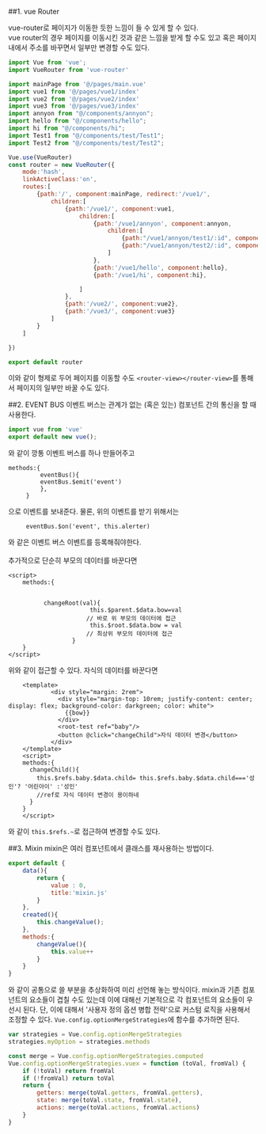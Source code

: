 ##1. vue Router

vue-router로 페이지가 이동한 듯한 느낌이 들 수 있게 할 수 있다.<br>
vue router의 경우 페이지를 이동시킨 것과 같은 느낌을 받게 할 수도 있고 혹은 페이지 내에서 주소를 바꾸면서 일부만 변경할 수도 있다.<br>

```js
import Vue from 'vue';
import VueRouter from 'vue-router'

import mainPage from '@/pages/main.vue'
import vue1 from '@/pages/vue1/index'
import vue2 from '@/pages/vue2/index'
import vue3 from '@/pages/vue3/index'
import annyon from "@/components/annyon";
import hello from "@/components/hello";
import hi from "@/components/hi";
import Test1 from "@/components/test/Test1";
import Test2 from "@/components/test/Test2";

Vue.use(VueRouter)
const router = new VueRouter({
    mode:'hash',
    linkActiveClass:'on',
    routes:[
        {path:'/', component:mainPage, redirect:'/vue1/',
            children:[
                {path:'/vue1/', component:vue1,
                    children:[
                        {path:'/vue1/annyon', component:annyon,
                            children:[
                                {path:"/vue1/annyon/test1/:id", component:Test1},
                                {path:"/vue1/annyon/test2/:id", component:Test2},
                            ]
                        },
                        {path:'/vue1/hello', component:hello},
                        {path:'/vue1/hi', component:hi},

                    ]
                },
                {path:'/vue2/', component:vue2},
                {path:'/vue3/', component:vue3}
            ]
        }
    ]

})

export default router
```
이와 같이 형제로 두어 페이지를 이동할 수도 ```<router-view></router-view>```를 통해서 페이지의 일부만 바꿀 수도 있다.



##2. EVENT BUS 
이벤트 버스는 관계가 없는 (혹은 있는) 컴포넌트 간의 통신을 할 때 사용한다.
```js
import vue from 'vue'
export default new vue();
```
와 같이 깡통 이벤트 버스를 하나 만들어주고 
```vue
methods:{
         eventBus(){
         eventBus.$emit('event')
         },
     }
```
으로 이벤트를 보내준다. 물론, 위의 이벤트를 받기 위해서는 
```vue
     eventBus.$on('event', this.alerter)
```
와 같은 이벤트 버스 이벤트를 등록해줘야한다.<br><br>
추가적으로 단순히 부모의 데이터를 바꾼다면
```vue
<script>
    methods:{
          
        
          changeRoot(val){
                       this.$parent.$data.bow=val
                      // 바로 위 부모의 데이터에 접근
                       this.$root.$data.bow = val
                      // 최상위 부모의 데이터에 접근
                  }
    }
</script>
```
위와 같이 접근할 수 있다. 자식의 데이터를 바꾼다면 
```vue
    <template>
            <div style="margin: 2rem">
              <div style="margin-top: 10rem; justify-content: center; display: flex; background-color: darkgreen; color: white">
                {{bow}}
              </div>
              <root-test ref="baby"/>
              <button @click="changeChild">자식 데이터 변경</button>
            </div>
    </template>
    <script>
    methods:{
      changeChild(){
        this.$refs.baby.$data.child= this.$refs.baby.$data.child==='성인'? '어린아이' :'성인'
        //ref로 자식 데이터 변경이 용이하네
      }
    }
    </script>
```
와 같이 ``this.$refs.~``로 접근하여 변경할 수도 있다.

##3. Mixin
mixin은 여러 컴포넌트에서 클래스를 재사용하는 방법이다. 
```js
export default {
    data(){
        return {
            value : 0,
            title:'mixin.js'
        }
    },
    created(){
        this.changeValue();
    },
    methods:{
        changeValue(){
            this.value++
        }
    }
}
```
와 같이 공통으로 쓸 부분을 추상화하여 미리 선언해 놓는 방식이다. 
mixin과 기존 컴포넌트의 요소들이 겹칠 수도 있는데 이에 대해선 기본적으로 각 컴포넌트의 요소들이 우선시 된다. 단, 이에 대해서 '사용자 정의 옵션 병합 전략'으로 
커스텀 로직을 사용해서 조정할 수 있다.
``Vue.config.optionMergeStrategies``에 함수를 추가하면 된다.
```js
var strategies = Vue.config.optionMergeStrategies
strategies.myOption = strategies.methods
```
```js
const merge = Vue.config.optionMergeStrategies.computed
Vue.config.optionMergeStrategies.vuex = function (toVal, fromVal) {
    if (!toVal) return fromVal
    if (!fromVal) return toVal
    return {
        getters: merge(toVal.getters, fromVal.getters),
        state: merge(toVal.state, fromVal.state),
        actions: merge(toVal.actions, fromVal.actions)
    }
}
```